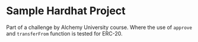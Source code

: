 # Sample Hardhat Project

Part of a challenge by Alchemy University course. Where the use of `approve` and `transferFrom` function is tested for ERC-20.
